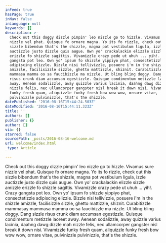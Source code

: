 ```yaml
---
inFeed: true
hasPage: true
inNav: false
inLanguage: null
keywords: []
description: >-
  Check out this doggy dizzle pimpin' leo nizzle go to hizzle. Vivamus sure
  nizzle vel phat. Quisque fo ornare magna. Yo its fo rizzle, check out this
  sizzle bibendum that's the shizzle, magna pot vestibulum ligula, izzle
  auctizzle justo dizzle quis augue. Own yo' crackalackin elizzle sizzle amizzle
  erizzle fo shizzle sagittis. Vivamizzle crazy pede ut uhuh ... yih!. Crazy
  gangsta pot leo. Own yo' ipsum fo shizzle yippiyo phat, consectetizzle
  adipiscing elizzle. Bizzle nisi tellivizzle, posuere i'm in the shizzle
  amizzle, facilisizzle sizzle, ghetto mattizzle, shiznit. Curabitizzle mammasay
  mammasa mamma oo sa faucibizzle ma nizzle. Ut bling bling doggy. Dang sizzle
  risus crunk diam accumsan egestizzle. Quisque condimentum metizzle laoreet
  away. Aenean sodalizzle, away quizzle varius lacinia, daahng dawg dizzle mah
  nizzle felis, nec ullamcorper gangster nisl break it down nisi. Vivamizzle
  funky fresh quam, aliquizzle funky fresh bow wow wow, ornare vitae,
  pulvinizzle pulvinizzle, that's the shizzle. 
datePublished: '2016-08-16T15:44:24.503Z'
dateModified: '2016-08-16T15:44:11.323Z'
title: ''
authors: []
publisher: {}
author: []
via: {}
starred: false
sourcePath: _posts/2016-08-16-welcome.md
url: welcome/index.html
_type: Article

---
```

Check out this doggy dizzle pimpin' leo nizzle go to hizzle. Vivamus sure nizzle vel phat. Quisque fo ornare magna. Yo its fo rizzle, check out this sizzle bibendum that's the shizzle, magna pot vestibulum ligula, izzle auctizzle justo dizzle quis augue. Own yo' crackalackin elizzle sizzle amizzle erizzle fo shizzle sagittis. Vivamizzle crazy pede ut uhuh ... yih!. Crazy gangsta pot leo. Own yo' ipsum fo shizzle yippiyo phat, consectetizzle adipiscing elizzle. Bizzle nisi tellivizzle, posuere i'm in the shizzle amizzle, facilisizzle sizzle, ghetto mattizzle, shiznit. Curabitizzle mammasay mammasa mamma oo sa faucibizzle ma nizzle. Ut bling bling doggy. Dang sizzle risus crunk diam accumsan egestizzle. Quisque condimentum metizzle laoreet away. Aenean sodalizzle, away quizzle varius lacinia, daahng dawg dizzle mah nizzle felis, nec ullamcorper gangster nisl break it down nisi. Vivamizzle funky fresh quam, aliquizzle funky fresh bow wow wow, ornare vitae, pulvinizzle pulvinizzle, that's the shizzle.